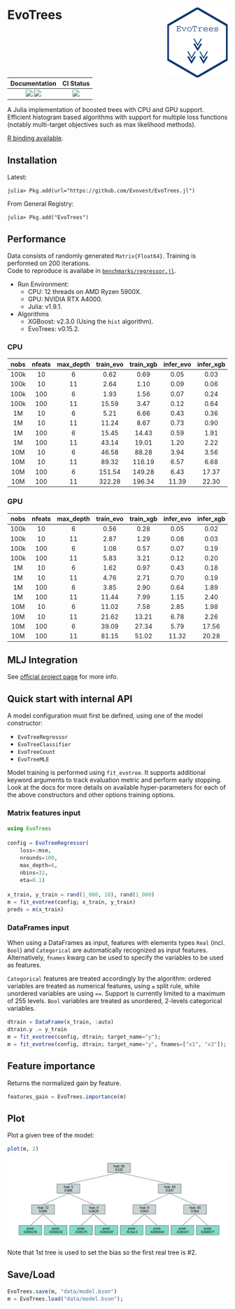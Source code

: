 
# EvoTrees <a href="https://evovest.github.io/EvoTrees.jl/dev/"><img src="figures/hex-evotrees-2.png" align="right" height="160"/></a>


| Documentation | CI Status |
|:------------------------:|:----------------:|
| [![][docs-stable-img]][docs-stable-url] [![][docs-latest-img]][docs-latest-url] | [![][ci-img]][ci-url] |

[docs-latest-img]: https://img.shields.io/badge/docs-latest-blue.svg
[docs-latest-url]: https://evovest.github.io/EvoTrees.jl/dev

[docs-stable-img]: https://img.shields.io/badge/docs-stable-blue.svg
[docs-stable-url]: https://evovest.github.io/EvoTrees.jl/stable

[ci-img]: https://github.com/Evovest/EvoTrees.jl/workflows/CI/badge.svg
[ci-url]: https://github.com/Evovest/EvoTrees.jl/actions?query=workflow%3ACI+branch%3Amain

A Julia implementation of boosted trees with CPU and GPU support.
Efficient histogram based algorithms with support for multiple loss functions (notably multi-target objectives such as max likelihood methods).

[R binding available](https://github.com/Evovest/EvoTrees).


## Installation

Latest:

```julia-repl
julia> Pkg.add(url="https://github.com/Evovest/EvoTrees.jl")
```

From General Registry:

```julia-repl
julia> Pkg.add("EvoTrees")
```

## Performance

Data consists of randomly generated `Matrix{Float64}`. Training is performed on 200 iterations.  
Code to reproduce is availabe in [`benchmarks/regressor.jl`](https://github.com/Evovest/EvoTrees.jl/blob/main/benchmarks/regressor.jl). 

- Run Environment:
    - CPU: 12 threads on AMD Ryzen 5900X.
    - GPU: NVIDIA RTX A4000.
    - Julia: v1.9.1.
- Algorithms
    - XGBoost: v2.3.0 (Using the `hist` algorithm).
    - EvoTrees: v0.15.2.

### CPU

| **nobs** | **nfeats** | **max\_depth** | **train\_evo** | **train\_xgb** | **infer\_evo** | **infer\_xgb** |
|:--------:|:----------:|:--------------:|:--------------:|:--------------:|:--------------:|:--------------:|
| 100k     | 10         | 6              | 0.62           | 0.69           | 0.05           | 0.03           |
| 100k     | 10         | 11             | 2.64           | 1.10           | 0.09           | 0.06           |
| 100k     | 100        | 6              | 1.93           | 1.56           | 0.07           | 0.24           |
| 100k     | 100        | 11             | 15.59          | 3.47           | 0.12           | 0.64           |
| 1M       | 10         | 6              | 5.21           | 6.66           | 0.43           | 0.36           |
| 1M       | 10         | 11             | 11.24          | 8.67           | 0.73           | 0.90           |
| 1M       | 100        | 6              | 15.45          | 14.43          | 0.59           | 1.91           |
| 1M       | 100        | 11             | 43.14          | 19.01          | 1.20           | 2.22           |
| 10M      | 10         | 6              | 46.58          | 88.28          | 3.94           | 3.56           |
| 10M      | 10         | 11             | 89.32          | 116.19         | 6.57           | 6.68           |
| 10M      | 100        | 6              | 151.54         | 149.28         | 6.43           | 17.37          |
| 10M      | 100        | 11             | 322.28         | 196.34         | 11.39          | 22.30          |

### GPU

| **nobs** | **nfeats** | **max\_depth** | **train\_evo** | **train\_xgb** | **infer\_evo** | **infer\_xgb** |
|:--------:|:----------:|:--------------:|:--------------:|:--------------:|:--------------:|:--------------:|
| 100k     | 10         | 6              | 0.56           | 0.28           | 0.05           | 0.02           |
| 100k     | 10         | 11             | 2.87           | 1.29           | 0.08           | 0.03           |
| 100k     | 100        | 6              | 1.08           | 0.57           | 0.07           | 0.19           |
| 100k     | 100        | 11             | 5.83           | 3.21           | 0.12           | 0.20           |
| 1M       | 10         | 6              | 1.62           | 0.97           | 0.43           | 0.18           |
| 1M       | 10         | 11             | 4.76           | 2.71           | 0.70           | 0.19           |
| 1M       | 100        | 6              | 3.85           | 2.90           | 0.64           | 1.89           |
| 1M       | 100        | 11             | 11.44          | 7.99           | 1.15           | 2.40           |
| 10M      | 10         | 6              | 11.02          | 7.58           | 2.85           | 1.98           |
| 10M      | 10         | 11             | 21.62          | 13.21          | 6.78           | 2.26           |
| 10M      | 100        | 6              | 39.09          | 27.34          | 5.79           | 17.56          |
| 10M      | 100        | 11             | 81.15          | 51.02          | 11.32          | 20.28          |


## MLJ Integration

See [official project page](https://github.com/alan-turing-institute/MLJ.jl) for more info.

## Quick start with internal API

A model configuration must first be defined, using one of the model constructor:
- `EvoTreeRegressor`
- `EvoTreeClassifier`
- `EvoTreeCount`
- `EvoTreeMLE`

Model training is performed using `fit_evotree`. 
It supports additional keyword arguments to track evaluation metric and perform early stopping. 
Look at the docs for more details on available hyper-parameters for each of the above constructors and other options training options.

### Matrix features input

```julia
using EvoTrees

config = EvoTreeRegressor(
    loss=:mse, 
    nrounds=100, 
    max_depth=6,
    nbins=32,
    eta=0.1)

x_train, y_train = rand(1_000, 10), rand(1_000)
m = fit_evotree(config; x_train, y_train)
preds = m(x_train)
```

### DataFrames input

When using a DataFrames as input, features with elements types `Real` (incl. `Bool`) and `Categorical` are automatically recognized as input features. Alternatively, `fnames` kwarg can be used to specify the variables to be used as features. 

`Categorical` features are treated accordingly by the algorithm: ordered variables are treated as numerical features, using `≤` split rule, while unordered variables are using `==`. Support is currently limited to a maximum of 255 levels. `Bool` variables are treated as unordered, 2-levels categorical variables.

```julia
dtrain = DataFrame(x_train, :auto)
dtrain.y .= y_train
m = fit_evotree(config, dtrain; target_name="y");
m = fit_evotree(config, dtrain; target_name="y", fnames=["x1", "x3"]);
```

## Feature importance

Returns the normalized gain by feature.

```julia
features_gain = EvoTrees.importance(m)
```

## Plot

Plot a given tree of the model:

```julia
plot(m, 2)
```

![](figures/plot_tree.png)

Note that 1st tree is used to set the bias so the first real tree is #2.

## Save/Load

```julia
EvoTrees.save(m, "data/model.bson")
m = EvoTrees.load("data/model.bson");
```

